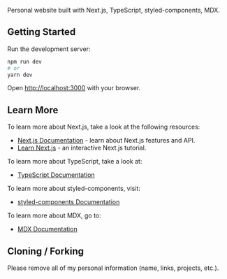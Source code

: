 Personal website built with Next.js, TypeScript, styled-components, MDX.

## Getting Started

Run the development server:

```bash
npm run dev
# or
yarn dev
```

Open [http://localhost:3000](http://localhost:3000) with your browser.

## Learn More

To learn more about Next.js, take a look at the following resources:

- [Next.js Documentation](https://nextjs.org/docs) - learn about Next.js features and API.
- [Learn Next.js](https://nextjs.org/learn) - an interactive Next.js tutorial.

To learn more about TypeScript, take a look at:

- [TypeScript Documentation](https://www.typescriptlang.org/docs/)

To learn more about styled-components, visit:

- [styled-components Documentation](https://styled-components.com/docs)

To learn more about MDX, go to:

- [MDX Documentation](https://mdxjs.com/docs/)

## Cloning / Forking

Please remove all of my personal information (name, links, projects, etc.).
